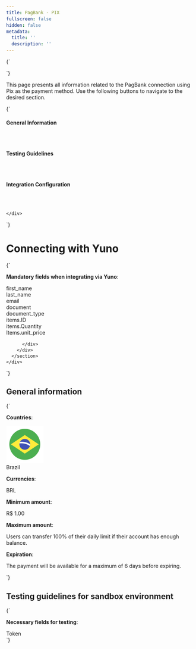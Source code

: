```yaml
---
title: PagBank - PIX
fullscreen: false
hidden: false
metadata:
  title: ''
  description: ''
---
```

<HTMLBlock>{`
<style>
  #content {
    margin: 30px 0;
  }
  #content-head {
  	border-bottom: 1px solid var(--color-border-default);
  	padding-bottom: 30px;
  }
  #content-container {
      max-width: 800px !important;
  }
  .markdown-body {
    padding-top: 15px;
  }
</style>
`}</HTMLBlock>

This page presents all information related to the PagBank connection using Pix as the payment method. Use the following buttons to navigate to the desired section.

<HTMLBlock>{`
<body>
  <section class="starting_cards">
    <div class="methods_cards_shelf">
      <a class="item" onclick="window.location='pagbank-pix#general-information';">
        <div class="content">
          <h4>General Information</h4>
          <svg class="arrow" xmlns="http://www.w3.org/2000/svg" width="25" height="25" viewBox="0 0 32 32" fill="none">
            <path d="M24.75 8V21C24.75 21.1989 24.671 21.3897 24.5303 21.5303C24.3896 21.671 24.1989 21.75 24 21.75C23.8011 21.75 23.6103 21.671 23.4696 21.5303C23.329 21.3897 23.25 21.1989 23.25 21V9.81L8.52997 24.53C8.38779 24.6625 8.19975 24.7346 8.00545 24.7312C7.81115 24.7277 7.62576 24.649 7.48835 24.5116C7.35093 24.3742 7.27222 24.1888 7.26879 23.9945C7.26537 23.8002 7.33749 23.6122 7.46997 23.47L22.19 8.75H11C10.8011 8.75 10.6103 8.67098 10.4696 8.53033C10.329 8.38968 10.25 8.19891 10.25 8C10.25 7.80109 10.329 7.61032 10.4696 7.46967C10.6103 7.32902 10.8011 7.25 11 7.25H24C24.1989 7.25 24.3896 7.32902 24.5303 7.46967C24.671 7.61032 24.75 7.80109 24.75 8Z"/>
          </svg>
        </div>
      </a>    
      <a class="item" onclick="window.location='pagbank-pix#testing-guidelines-for-sandbox-environment';">
        <div class="content">
          <h4>Testing Guidelines</h4>
          <svg class="arrow" xmlns="http://www.w3.org/2000/svg" width="25" height="25" viewBox="0 0 32 32" fill="none">
            <path d="M24.75 8V21C24.75 21.1989 24.671 21.3897 24.5303 21.5303C24.3896 21.671 24.1989 21.75 24 21.75C23.8011 21.75 23.6103 21.671 23.4696 21.5303C23.329 21.3897 23.25 21.1989 23.25 21V9.81L8.52997 24.53C8.38779 24.6625 8.19975 24.7346 8.00545 24.7312C7.81115 24.7277 7.62576 24.649 7.48835 24.5116C7.35093 24.3742 7.27222 24.1888 7.26879 23.9945C7.26537 23.8002 7.33749 23.6122 7.46997 23.47L22.19 8.75H11C10.8011 8.75 10.6103 8.67098 10.4696 8.53033C10.329 8.38968 10.25 8.19891 10.25 8C10.25 7.80109 10.329 7.61032 10.4696 7.46967C10.6103 7.32902 10.8011 7.25 11 7.25H24C24.1989 7.25 24.3896 7.32902 24.5303 7.46967C24.671 7.61032 24.75 7.80109 24.75 8Z"/>
          </svg>
        </div>
      </a>
      <a class="item" onclick="window.location='pagbank-pix#integration-configuration';">
        <div class="content">
          <h4>Integration Configuration</h4>
          <svg class="arrow" xmlns="http://www.w3.org/2000/svg" width="25" height="25" viewBox="0 0 32 32" fill="none">
            <path d="M24.75 8V21C24.75 21.1989 24.671 21.3897 24.5303 21.5303C24.3896 21.671 24.1989 21.75 24 21.75C23.8011 21.75 23.6103 21.671 23.4696 21.5303C23.329 21.3897 23.25 21.1989 23.25 21V9.81L8.52997 24.53C8.38779 24.6625 8.19975 24.7346 8.00545 24.7312C7.81115 24.7277 7.62576 24.649 7.48835 24.5116C7.35093 24.3742 7.27222 24.1888 7.26879 23.9945C7.26537 23.8002 7.33749 23.6122 7.46997 23.47L22.19 8.75H11C10.8011 8.75 10.6103 8.67098 10.4696 8.53033C10.329 8.38968 10.25 8.19891 10.25 8C10.25 7.80109 10.329 7.61032 10.4696 7.46967C10.6103 7.32902 10.8011 7.25 11 7.25H24C24.1989 7.25 24.3896 7.32902 24.5303 7.46967C24.671 7.61032 24.75 7.80109 24.75 8Z"/>
          </svg>
        </div>
      </a>
      
    </div>
  </section>
</body>
`}</HTMLBlock>

# Connecting with Yuno

<HTMLBlock>{`
<body>
  <div class="shelf">
    <div class=" psp-card">
      <section class="detail-psp-card ">
        <div class="detail-psp-card-content">
          <p class="label"><b>Mandatory fields when integrating via Yuno</b>:</p>
          <div class="content">
            first_name <br/> last_name <br/> email <br/> document <br/> document_type <br/> items.ID <br/> items.Quantity <br/> Items.unit_price 
            
          </div>
        </div>
      </section>
    </div>
  </div>
</body>
`}</HTMLBlock>

# General information

<HTMLBlock>{`
<body>
  <div class="shelf">
    <div class=" psp-card">
      <section class="detail-psp-card ">
        <div class="detail-psp-card-content">
          <p class="label"><b>Countries</b>:</p>
          <div class="content detail-content-countries-list">
            <div class="contry-badge">
              <div class="container-county-img">
                <img class="county-img" src="https://raw.githubusercontent.com/writechoiceorg/yuno-images/main/flags/brazil.png" alt="brazil-flag">
              </div>
              <span>Brazil</span>
            </div>
          </div>
        </div>
        <div class="detail-psp-card-content">
          <p class="label"><b>Currencies</b>:</p>
          <p class="content">
            BRL
          </p>
        </div>
        <!-- <div class="detail-psp-card-content">
            <p class="label"><b>Payment methods</b>:</p>
            <div class="content detail-content-countries-list payment_list">
              <div class="contry-badge">
                <div class="container-county-img payment_img">
                  <img class="county-img" src="https://icons.prod.y.uno/card_logosimbolo.png" alt="Credit card">
                </div>
                <span>Credit card</span>
              </div>              
        	</div>
        </div> -->
        <div class="detail-psp-card-content">
          <p class="label"><b>Minimum amount</b>:</p>
          <div class="content">
					  R$ 1.00 
          </div>
        </div>
        <div class="detail-psp-card-content">
          <p class="label"><b>Maximum amount</b>:</p>
          <p class="content">
            Users can transfer 100% of their daily limit if their account has enough balance.
          </p>
        </div>
        <div class="detail-psp-card-content">
          <p class="label"><b>Expiration</b>:</p>
          <p class="content">
						The payment will be available for a maximum of 6 days before expiring.
          </p>
        </div>
        <!--<div class="detail-psp-card-content">
          <p class="label"><b>TRX limit</b>:</p>
          <p class="content">
          </p>
        </div> 
        <div class="detail-psp-card-content">
          <p class="label"><b>Support of international BIN</b>:</p>
          <p class="content">
            Yes.
          </p>
        </div>
        <div class="detail-psp-card-content">
          <p class="label"><b>TRX without CVV</b>:</p>
          <p class="content">
            Yes.
          </p>
        </div>-->
        <!--<div class="detail-psp-card-content">
          <p class="label"><b>Purchase TRX in 1-Step</b>:</p>
          <p class="content">
            Yes
          </p>
        </div>-->
        <!-- <div class="detail-psp-card-content">
          <p class="label"><b>Purchase TRX in 2-Step</b>:</p>
          <p class="content">
            Yes
          </p>
        </div>
        <div class="detail-psp-card-content">
          <p class="label"><b>Support for recurrency</b>:</p>
          <p class="content">
            Yes
          </p>
        </div> 
        <div class="detail-psp-card-content">
          <p class="label"><b>Webhooks</b>:</p>
          <p class="content">
            Yes
          </p>
        </div>-->
      </section>
    </div>
  </div>
</body>
`}</HTMLBlock>

# Testing guidelines for sandbox environment

<HTMLBlock>{`
<body>
  <div class="shelf">
    <div class=" psp-card">
      <section class="detail-psp-card ">
        <div class="detail-psp-card-content">
          <p class="label"><b>Necessary fields for testing</b>:</p>
          <div class="content">
            Token
          </div>
        </div>
        <!-- <div class="detail-psp-card-content">
           <p class="label"><b>Test cards</b>:</p>
          <div class="content">
               
          </div>
        </div>
        <div class="detail-psp-card-content">
          <p class="label"><b>Limitations/Specifications for testing</b>:</p>
          <div class="content">
            
          </div>
        </div> -->
      </section>
    </div>
  </div>
</body>
`}</HTMLBlock>

# Integration configuration

<HTMLBlock>{`
<body>
  <div class="shelf">
    <div class=" psp-card">
      <section class="detail-psp-card ">
        <div class="detail-psp-card-content">
          <p class="label"><b>Credentials and steps to obtain them</b>:</p>
          <div class="content">
            There are two types of credentials, Sandbox credentials and Production credentials. <br/>
						Both credentials are available on the Merchant Dashboard. <br/>
            <ol>
              <li>Access the <b>Merchant Dashboard</b>.</li>
              <li>Use the toogle at the top to change between <b>Test</b> (Sandbox credentials) and <b>Live</b> (Production credentials) modes.</li>
              <li>Go to the <b>Settings</b>.</li>
              <li>Select <b>Integrations</b>.</li>
            </ol>
          </div>
        </div>
        <div class="detail-psp-card-content">
          <p class="label"><b>Dashboard configuration</b>:</p>
          <div class="content">
            <ol>
              <li>Log in to <a href="http://dashboard.y.uno/">dashboard.y.uno</a>.</li>
              <li>Click <b>Connections</b> and then select <b>PagBank</b>.</li>
              <li>Click <b>Connect</b>.</li>
              <li>Introduce the <b>Token</b> information.</li>
              <li>Click <b>Connect</b></li>
            </ol>
          </div>
        </div>
       <!-- <div class="detail-psp-card-content">
          <p class="label"><b>Configuration of webhooks in partner</b>:</p>
          <div class="content">
            Configure the Webhook Pix in an endpoint.
            <ol>
              <li>Log in to <a href="https://dashboard.ebanx.com/">EBANX Dashboard</a>.</li>
              <li>Navigate to <b>Settings</b> and <b>Integrations</b>.</li>
              <li>Enter the proper URLs to receive notifications with updates of a transaction..</li>
            </ol>
          </div>
        </div>-->
      </section>
    </div>
  </div>
</body>
`}</HTMLBlock>
